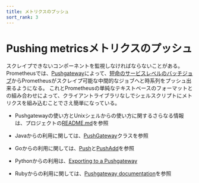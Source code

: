 ```yaml
---
title: メトリクスのプッシュ
sort_rank: 3
---
```


# <span class="anchor-text-supplement">Pushing metrics</span>メトリクスのプッシュ

スクレイプできないコンポーネントを監視しなければならないことがある。
Prometheusでは、[Pushgateway](https://github.com/prometheus/pushgateway)によって、[短命のサービスレベルのバッチジョブ](/ja/docs/practices/pushing/)からPrometheusがスクレイプ可能な中間的なジョブへと時系列をプッシュ出来るようになる。
これとPrometheusの単純なテキストベースのフォーマットとの組み合わせによって、クライアントライブラリなしでシェルスクリプトにメトリクスを組み込むことでさえ簡単になっている。

* Pushgatewayの使い方とUnixシェルからの使い方に関するさらなる情報は、プロジェクトの[README.md](https://github.com/prometheus/pushgateway/blob/master/README.md)を参照

* Javaからの利用に関しては、[PushGateway](https://prometheus.github.io/client_java/io/prometheus/client/exporter/PushGateway.html)クラスを参照

* Goからの利用に関しては、[Push](http://godoc.org/github.com/prometheus/client_golang/prometheus#Push)と[PushAdd](http://godoc.org/github.com/prometheus/client_golang/prometheus#PushAdd)を参照

* Pythonからの利用は、[Exporting to a Pushgateway](https://github.com/prometheus/client_python#exporting-to-a-pushgateway)

* Rubyからの利用に関しては、[Pushgateway documentation](https://github.com/prometheus/client_ruby#pushgateway)を参照
